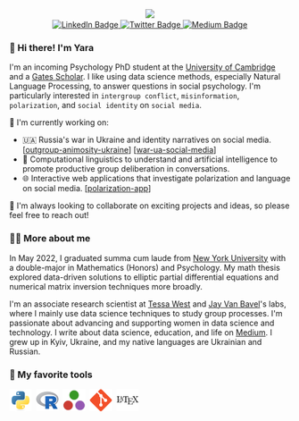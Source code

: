 
<div id="header" align="center">
  <img src="https://media.giphy.com/media/NgurY1o4z080Jfoyzw/giphy.gif" width="140"/>
</div>

<div id="badges" align="center">
  <a href="https://www.linkedin.com/in/yaroslava-kyrychenko/">
    <img src="https://img.shields.io/badge/LinkedIn-blue?style=for-the-badge&logo=linkedin&logoColor=white" alt="LinkedIn Badge"/>
  </a>
  <a href="https://twitter.com/YaraKyrychenko">
    <img src="https://img.shields.io/badge/Twitter-blue?style=for-the-badge&logo=twitter&logoColor=white" alt="Twitter Badge"/>
  </a>
  <a href="https://medium.com/@k.yara">
    <img src="https://img.shields.io/badge/Medium-12100E?style=for-the-badge&logo=medium&logoColor=white" alt="Medium Badge"/>
  </a>
</div>

### 👋 Hi there! I'm Yara

I'm an incoming Psychology PhD student at the [University of Cambridge](https://www.cam.ac.uk) and a [Gates Scholar](https://www.gatescambridge.org). I like using data science methods, especially Natural Language Processing, to answer questions in social psychology. I'm particularly interested in `intergroup conflict`, `misinformation`, `polarization`, and `social identity` on `social media`. 

🔭 I'm currently working on:
- 🇺🇦 Russia's war in Ukraine and identity narratives on social media. [[outgroup-animosity-ukraine](https://github.com/yarakyrychenko/outgroup-animosity-ukraine)] [[war-ua-social-media](https://github.com/yarakyrychenko/ua-social-media-sentiment)]
- 💬 Computational linguistics to understand and artificial intelligence to promote productive group deliberation in conversations. 
- 🌐 Interactive web applications that investigate polarization and language on social media. [[polarization-app](https://yarakyrychenko-polarization-app-app-jwvg7c.streamlitapp.com)] 

👯 I'm always looking to collaborate on exciting projects and ideas, so please feel free to reach out!

### 👩‍💻 More about me

In May 2022, I graduated summa cum laude from [New York University](https://www.nyu.edu) with a double-major in Mathematics (Honors) and Psychology. My math thesis explored data-driven solutions to elliptic partial differential equations and numerical matrix inversion techniques more broadly. 

I'm an associate research scientist at [Tessa West](https://tessawestlab.hosting.nyu.edu) and [Jay Van Bavel](https://www.jayvanbavel.com/lab)'s labs, where I mainly use data science techniques to study group processes. I'm passionate about advancing and supporting women in data science and technology. I write about data science, education, and life on [Medium](https://medium.com/@k.yara). I grew up in Kyiv, Ukraine, and my native languages are Ukrainian and Russian. 

### 🧰 My favorite tools 
<div id="tools">
  <img src="https://github.com/devicons/devicon/blob/master/icons/python/python-original.svg" title="Python" alt="Python" width="40" height="40"/>&nbsp;
  <img src="https://github.com/devicons/devicon/blob/master/icons/r/r-original.svg" title="R" alt="R" width="40" height="40"/>&nbsp;
  <img src="https://github.com/devicons/devicon/blob/master/icons/julia/julia-original.svg" title="Julia" alt="Julia" width="40" height="40"/>&nbsp;
  <img src="https://github.com/devicons/devicon/blob/master/icons/git/git-original.svg" title="Git" alt="Git" width="40" height="40"/>&nbsp;
  <img src="https://github.com/devicons/devicon/blob/master/icons/latex/latex-original.svg" title="Latex" alt="Latex" width="40" height="40"/>
</div>


<!--
**yarakyrychenko/yarakyrychenko** is a ✨ _special_ ✨ repository because its `README.md` (this file) appears on your GitHub profile.

Here are some ideas to get you started:

- 🔭 I’m currently working on ...
- 🌱 I’m currently learning ...
- 👯 I’m looking to collaborate on ...
- 🤔 I’m looking for help with ...
- 💬 Ask me about ...
- 📫 How to reach me: ...
- 😄 Pronouns: ...
- ⚡ Fun fact: ...
-->
